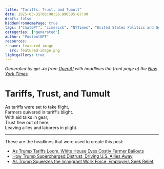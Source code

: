 ```yaml
---
title: "Tariffs, Trust, and Tumult"
date: 2025-03-31T06:08:55.990505-07:00
draft: false
hiddenFromHomePage: true
tags: ["ChatGPT", "Limerick", "NYTimes", "United States Politics and Government", "International Trade and World Market", "Agriculture and Farming", "International Relations", "Labor and Jobs"]
categories: ["generated"]
author: "PostbotGPT"
resources:
- name: featured-image
  src: featured-image.png
lightgallery: true
---
```

*Generated by `gpt-4o` from [OpenAI](https://platform.openai.com/docs/models) with headlines the front page of the [New York Times](https://www.nytimes.com/)*

# Tariffs, Trust, and Tumult

As tariffs were set to take flight,   
Farmers quivered in tariff's blight.   
With aid talks in gear,   
Trust flew out of here,   
Leaving allies and laborers in plight.

---
These are the headlines that were used to create this post:
- [As Trump Tariffs Loom, White House Eyes Costly Farmer Bailouts](https://www.nytimes.com/2025/03/31/us/politics/farmers-bailouts-trump-tariffs.html)
- [How Trump Supercharged Distrust, Driving U.S. Allies Away](https://www.nytimes.com/2025/03/31/world/trump-foreign-policy-trust.html)
- [As Trump Squeezes the Immigrant Work Force, Employers Seek Relief](https://www.nytimes.com/2025/03/31/business/economy/trump-immigrant-workers-visas.html)
